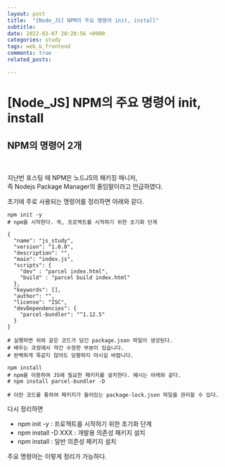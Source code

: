 ```yaml
---
layout: post
title:  "[Node_JS] NPM의 주요 명령어 init, install"
subtitle:  
date: 2022-03-07 20:20:56 +0900
categories: study
tags: web_&_frontend
comments: true
related_posts:

---
```


# [Node_JS] NPM의 주요 명령어 init, install<br/>

## NPM의 명령어 2개 <br/>
<br/>

지난번 포스팅 때 NPM은 노드JS의 패키징 매니저,<br/>
즉 Nodejs Package Manager의 줄임말이라고 언급하였다.<br/>

초기에 주로 사용되는 명령어를 정리하면 아래와 같다.

```
npm init -y
# npm을 시작한다. 즉, 프로젝트를 시작하기 위한 초기화 단계

{
  "name": "js_study",
  "version": "1.0.0",
  "description": "",
  "main": "index.js",
  "scripts": {
    "dev" : "parcel index.html",
    "build" : "parcel build index.html"
  },
  "keywords": [],
  "author": "",
  "license": "ISC",
  "devDependencies": {
    "parcel-bundler": "^1.12.5"
  }
}

# 실행하면 위와 같은 코드가 담긴 package.json 파일이 생성된다.
# 배우는 과정에서 약간 수정한 부분이 있습니다.
# 완벽하게 똑같지 않아도 당황하지 마시길 바랍니다.

npm install
# npm을 이용하여 JS에 필요한 패키지를 설치한다. 예시는 아래와 같다.
# npm install parcel-bundler -D

# 이런 코드를 통하여 패키지가 들어있는 package-lock.json 파일을 관리할 수 있다.
```

다시 정리하면

- npm init -y : 프로젝트를 시작하기 위한 초기화 단계
- npm install -D XXX : 개발용 의존성 패키지 설치
- npm install : 일반 의존성 패키지 설치

주요 명령어는 이렇게 정리가 가능하다.




